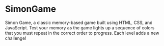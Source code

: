 # SimonGame
Simon Game, a classic memory-based game built using HTML, CSS, and JavaScript. Test your memory as the game lights up a sequence of colors that you must repeat in the correct order to progress. Each level adds a new challenge!
